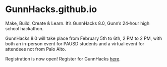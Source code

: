 # GunnHacks.github.io

Make, Build, Create & Learn. It’s GunnHacks 8.0, Gunn’s 24‑hour high school hackathon.

GunnHacks 8.0 will take place from February 5th to 6th, 2 PM to 2 PM, with both an in-person event for PAUSD students
and a virtual event for attendees not from Palo Alto.

Registration is now open! Register for GunnHacks [here](https://www.gunnhacks.com/register).
